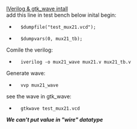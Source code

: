 [IVerilog & gtk_wave intall](https://www.youtube.com/watch?v=SzYluleCDEM)  
add this line in test bench below inital begin:  
-	    $dumpfile("test_mux21.vcd");  
-   	$dumpvars(0, mux21_tb);  
Comile the verilog:  
-   	iverilog -o mux21_wave mux21.v mux21_tb.v   
Generate wave:  
-	    vvp mux21_wave   
see the wave in gtk_wave:  
-   	gtkwave test_mux21.vcd

***We can't put value in "wire" datatype***

